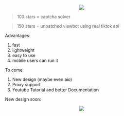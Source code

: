 <p align="center"> 
<img src="https://global.tiktokworld21.com/images/TT_Logo.png"></img>
</p>

> 100 stars = captcha solver

> 150 stars = unpatched viewbot using real tiktok api

Advantages:
1)  fast
2)  lightweight
3)  easy to use
4)  mobile users can run it

To come:
1) New design (maybe even aio)
2) Proxy support
2) Youtube Tutorial and better Documentation

New design soon:
<p align="center"> 
<img src="https://cdn.discordapp.com/attachments/956638415837876284/994287361703825478/unknown.png?size=4096"></img>
</p>
